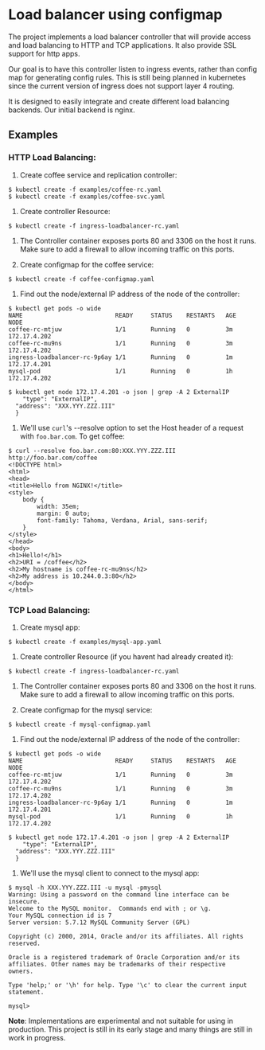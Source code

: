 # Load balancer using configmap

The project implements a load balancer controller that will provide access and load balancing to HTTP and TCP applications. It also provide SSL support for http apps.

Our goal is to have this controller listen to ingress events, rather than config map for generating config rules. This is still being planned in kubernetes since the current version
of ingress does not support layer 4 routing.

It is designed to easily integrate and create different load balancing backends. Our initial backend is nginx.

## Examples

### HTTP Load Balancing:
1. Create coffee service and replication controller:

  ```
  $ kubectl create -f examples/coffee-rc.yaml
  $ kubectl create -f examples/coffee-svc.yaml
  ```

1. Create controller Resource:
  ```
  $ kubectl create -f ingress-loadbalancer-rc.yaml
  ```

1. The Controller container exposes ports 80 and 3306 on the host it runs. 
Make sure to add a firewall to allow incoming traffic on this ports.

1. Create configmap for the coffee service:
  ```
  $ kubectl create -f coffee-configmap.yaml
  ```

1. Find out the node/external IP address of the node of the controller:
  ```
  $ kubectl get pods -o wide
  NAME                          READY     STATUS    RESTARTS   AGE       NODE
  coffee-rc-mtjuw               1/1       Running   0          3m        172.17.4.202
  coffee-rc-mu9ns               1/1       Running   0          3m        172.17.4.202
  ingress-loadbalancer-rc-9p6ay 1/1       Running   0          1m        172.17.4.201
  mysql-pod                     1/1       Running   0          1h        172.17.4.202
  ```

  ```
  $ kubectl get node 172.17.4.201 -o json | grep -A 2 ExternalIP
      "type": "ExternalIP",
    "address": "XXX.YYY.ZZZ.III"
    }
  ```

1. We'll use ```curl```'s --resolve option to set the Host header of a request with ```foo.bar.com```.
   To get coffee:
  ```
  $ curl --resolve foo.bar.com:80:XXX.YYY.ZZZ.III http://foo.bar.com/coffee
  <!DOCTYPE html>
  <html>
  <head>
  <title>Hello from NGINX!</title>
  <style>
      body {
          width: 35em;
          margin: 0 auto;
          font-family: Tahoma, Verdana, Arial, sans-serif;
      }
  </style>
  </head>
  <body>
  <h1>Hello!</h1>
  <h2>URI = /coffee</h2>
  <h2>My hostname is coffee-rc-mu9ns</h2>
  <h2>My address is 10.244.0.3:80</h2>
  </body>
  </html>
  ```

### TCP Load Balancing:
1. Create mysql app:

  ```
  $ kubectl create -f examples/mysql-app.yaml
  ```

1. Create controller Resource (if you havent had already created it):
  ```
  $ kubectl create -f ingress-loadbalancer-rc.yaml
  ```

1. The Controller container exposes ports 80 and 3306 on the host it runs. 
Make sure to add a firewall to allow incoming traffic on this ports.

1. Create configmap for the mysql service:
  ```
  $ kubectl create -f mysql-configmap.yaml
  ```

1. Find out the node/external IP address of the node of the controller:
  ```
  $ kubectl get pods -o wide
  NAME                          READY     STATUS    RESTARTS   AGE       NODE
  coffee-rc-mtjuw               1/1       Running   0          3m        172.17.4.202
  coffee-rc-mu9ns               1/1       Running   0          3m        172.17.4.202
  ingress-loadbalancer-rc-9p6ay 1/1       Running   0          1m        172.17.4.201
  mysql-pod                     1/1       Running   0          1h        172.17.4.202
  ```

  ```
  $ kubectl get node 172.17.4.201 -o json | grep -A 2 ExternalIP
      "type": "ExternalIP",
    "address": "XXX.YYY.ZZZ.III"
    }
  ```

1. We'll use the mysql client to connect to the mysql app:
  ```
  $ mysql -h XXX.YYY.ZZZ.III -u mysql -pmysql
  Warning: Using a password on the command line interface can be insecure.
  Welcome to the MySQL monitor.  Commands end with ; or \g.
  Your MySQL connection id is 7
  Server version: 5.7.12 MySQL Community Server (GPL)

  Copyright (c) 2000, 2014, Oracle and/or its affiliates. All rights reserved.

  Oracle is a registered trademark of Oracle Corporation and/or its
  affiliates. Other names may be trademarks of their respective
  owners.

  Type 'help;' or '\h' for help. Type '\c' to clear the current input statement.

  mysql>
  ```


**Note**: Implementations are experimental and not suitable for using in production. This project is still in its early stage and many things are still in work in progress.
